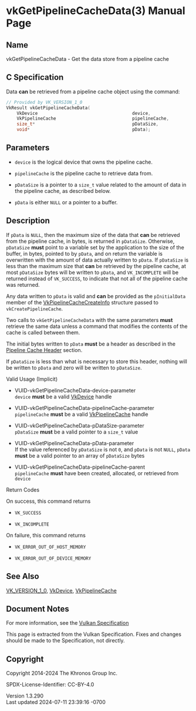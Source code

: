 # vkGetPipelineCacheData(3) Manual Page

## Name

vkGetPipelineCacheData - Get the data store from a pipeline cache



## <a href="#_c_specification" class="anchor"></a>C Specification

Data **can** be retrieved from a pipeline cache object using the
command:

``` c
// Provided by VK_VERSION_1_0
VkResult vkGetPipelineCacheData(
    VkDevice                                    device,
    VkPipelineCache                             pipelineCache,
    size_t*                                     pDataSize,
    void*                                       pData);
```

## <a href="#_parameters" class="anchor"></a>Parameters

- `device` is the logical device that owns the pipeline cache.

- `pipelineCache` is the pipeline cache to retrieve data from.

- `pDataSize` is a pointer to a `size_t` value related to the amount of
  data in the pipeline cache, as described below.

- `pData` is either `NULL` or a pointer to a buffer.

## <a href="#_description" class="anchor"></a>Description

If `pData` is `NULL`, then the maximum size of the data that **can** be
retrieved from the pipeline cache, in bytes, is returned in `pDataSize`.
Otherwise, `pDataSize` **must** point to a variable set by the
application to the size of the buffer, in bytes, pointed to by `pData`,
and on return the variable is overwritten with the amount of data
actually written to `pData`. If `pDataSize` is less than the maximum
size that **can** be retrieved by the pipeline cache, at most
`pDataSize` bytes will be written to `pData`, and `VK_INCOMPLETE` will
be returned instead of `VK_SUCCESS`, to indicate that not all of the
pipeline cache was returned.

Any data written to `pData` is valid and **can** be provided as the
`pInitialData` member of the
[VkPipelineCacheCreateInfo](https://registry.khronos.org/vulkan/specs/1.3-extensions/man/html/VkPipelineCacheCreateInfo.html) structure
passed to `vkCreatePipelineCache`.

Two calls to `vkGetPipelineCacheData` with the same parameters **must**
retrieve the same data unless a command that modifies the contents of
the cache is called between them.

The initial bytes written to `pData` **must** be a header as described
in the <a
href="https://registry.khronos.org/vulkan/specs/1.3-extensions/html/vkspec.html#pipelines-cache-header"
target="_blank" rel="noopener">Pipeline Cache Header</a> section.

If `pDataSize` is less than what is necessary to store this header,
nothing will be written to `pData` and zero will be written to
`pDataSize`.

Valid Usage (Implicit)

- <a href="#VUID-vkGetPipelineCacheData-device-parameter"
  id="VUID-vkGetPipelineCacheData-device-parameter"></a>
  VUID-vkGetPipelineCacheData-device-parameter  
  `device` **must** be a valid [VkDevice](https://registry.khronos.org/vulkan/specs/1.3-extensions/man/html/VkDevice.html) handle

- <a href="#VUID-vkGetPipelineCacheData-pipelineCache-parameter"
  id="VUID-vkGetPipelineCacheData-pipelineCache-parameter"></a>
  VUID-vkGetPipelineCacheData-pipelineCache-parameter  
  `pipelineCache` **must** be a valid
  [VkPipelineCache](https://registry.khronos.org/vulkan/specs/1.3-extensions/man/html/VkPipelineCache.html) handle

- <a href="#VUID-vkGetPipelineCacheData-pDataSize-parameter"
  id="VUID-vkGetPipelineCacheData-pDataSize-parameter"></a>
  VUID-vkGetPipelineCacheData-pDataSize-parameter  
  `pDataSize` **must** be a valid pointer to a `size_t` value

- <a href="#VUID-vkGetPipelineCacheData-pData-parameter"
  id="VUID-vkGetPipelineCacheData-pData-parameter"></a>
  VUID-vkGetPipelineCacheData-pData-parameter  
  If the value referenced by `pDataSize` is not `0`, and `pData` is not
  `NULL`, `pData` **must** be a valid pointer to an array of `pDataSize`
  bytes

- <a href="#VUID-vkGetPipelineCacheData-pipelineCache-parent"
  id="VUID-vkGetPipelineCacheData-pipelineCache-parent"></a>
  VUID-vkGetPipelineCacheData-pipelineCache-parent  
  `pipelineCache` **must** have been created, allocated, or retrieved
  from `device`

Return Codes

On success, this command returns  
- `VK_SUCCESS`

- `VK_INCOMPLETE`

On failure, this command returns  
- `VK_ERROR_OUT_OF_HOST_MEMORY`

- `VK_ERROR_OUT_OF_DEVICE_MEMORY`

## <a href="#_see_also" class="anchor"></a>See Also

[VK_VERSION_1_0](https://registry.khronos.org/vulkan/specs/1.3-extensions/man/html/VK_VERSION_1_0.html), [VkDevice](https://registry.khronos.org/vulkan/specs/1.3-extensions/man/html/VkDevice.html),
[VkPipelineCache](https://registry.khronos.org/vulkan/specs/1.3-extensions/man/html/VkPipelineCache.html)

## <a href="#_document_notes" class="anchor"></a>Document Notes

For more information, see the <a
href="https://registry.khronos.org/vulkan/specs/1.3-extensions/html/vkspec.html#vkGetPipelineCacheData"
target="_blank" rel="noopener">Vulkan Specification</a>

This page is extracted from the Vulkan Specification. Fixes and changes
should be made to the Specification, not directly.

## <a href="#_copyright" class="anchor"></a>Copyright

Copyright 2014-2024 The Khronos Group Inc.

SPDX-License-Identifier: CC-BY-4.0

Version 1.3.290  
Last updated 2024-07-11 23:39:16 -0700
